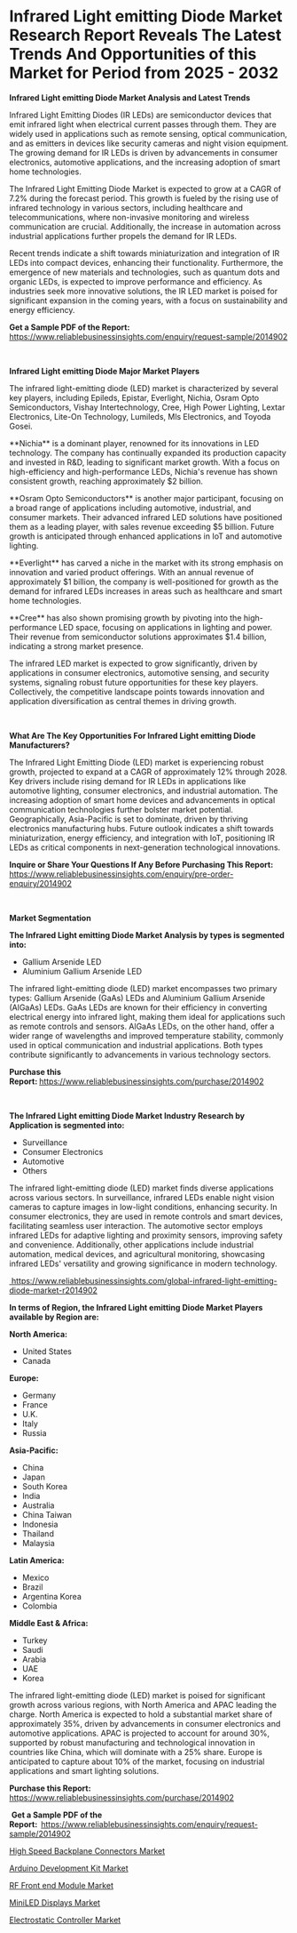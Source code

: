 <p><h1>Infrared Light emitting Diode Market Research Report Reveals The Latest Trends And Opportunities of this Market for Period from 2025 - 2032</h1></p><p><strong>Infrared Light emitting Diode Market Analysis and Latest Trends</strong></p>
<p><p>Infrared Light Emitting Diodes (IR LEDs) are semiconductor devices that emit infrared light when electrical current passes through them. They are widely used in applications such as remote sensing, optical communication, and as emitters in devices like security cameras and night vision equipment. The growing demand for IR LEDs is driven by advancements in consumer electronics, automotive applications, and the increasing adoption of smart home technologies.</p><p>The Infrared Light Emitting Diode Market is expected to grow at a CAGR of 7.2% during the forecast period. This growth is fueled by the rising use of infrared technology in various sectors, including healthcare and telecommunications, where non-invasive monitoring and wireless communication are crucial. Additionally, the increase in automation across industrial applications further propels the demand for IR LEDs.</p><p>Recent trends indicate a shift towards miniaturization and integration of IR LEDs into compact devices, enhancing their functionality. Furthermore, the emergence of new materials and technologies, such as quantum dots and organic LEDs, is expected to improve performance and efficiency. As industries seek more innovative solutions, the IR LED market is poised for significant expansion in the coming years, with a focus on sustainability and energy efficiency.</p></p>
<p><strong>Get a Sample PDF of the Report:&nbsp;</strong> <a href="https://www.reliablebusinessinsights.com/enquiry/request-sample/2014902?utm_campaign=1877&utm_medium=2&utm_source=Github&utm_content=ia&utm_term=11022025&utm_id=infrared-light-emitting-diode">https://www.reliablebusinessinsights.com/enquiry/request-sample/2014902</a></p>
<p>&nbsp;</p>
<p><strong>Infrared Light emitting Diode Major Market Players</strong></p>
<p><p>The infrared light-emitting diode (LED) market is characterized by several key players, including Epileds, Epistar, Everlight, Nichia, Osram Opto Semiconductors, Vishay Intertechnology, Cree, High Power Lighting, Lextar Electronics, Lite-On Technology, Lumileds, Mls Electronics, and Toyoda Gosei. </p><p>**Nichia** is a dominant player, renowned for its innovations in LED technology. The company has continually expanded its production capacity and invested in R&D, leading to significant market growth. With a focus on high-efficiency and high-performance LEDs, Nichia's revenue has shown consistent growth, reaching approximately $2 billion.</p><p>**Osram Opto Semiconductors** is another major participant, focusing on a broad range of applications including automotive, industrial, and consumer markets. Their advanced infrared LED solutions have positioned them as a leading player, with sales revenue exceeding $5 billion. Future growth is anticipated through enhanced applications in IoT and automotive lighting.</p><p>**Everlight** has carved a niche in the market with its strong emphasis on innovation and varied product offerings. With an annual revenue of approximately $1 billion, the company is well-positioned for growth as the demand for infrared LEDs increases in areas such as healthcare and smart home technologies.</p><p>**Cree** has also shown promising growth by pivoting into the high-performance LED space, focusing on applications in lighting and power. Their revenue from semiconductor solutions approximates $1.4 billion, indicating a strong market presence.</p><p>The infrared LED market is expected to grow significantly, driven by applications in consumer electronics, automotive sensing, and security systems, signaling robust future opportunities for these key players. Collectively, the competitive landscape points towards innovation and application diversification as central themes in driving growth.</p></p>
<p>&nbsp;</p>
<p><strong>What Are The Key Opportunities For Infrared Light emitting Diode Manufacturers?</strong></p>
<p><p>The Infrared Light Emitting Diode (LED) market is experiencing robust growth, projected to expand at a CAGR of approximately 12% through 2028. Key drivers include rising demand for IR LEDs in applications like automotive lighting, consumer electronics, and industrial automation. The increasing adoption of smart home devices and advancements in optical communication technologies further bolster market potential. Geographically, Asia-Pacific is set to dominate, driven by thriving electronics manufacturing hubs. Future outlook indicates a shift towards miniaturization, energy efficiency, and integration with IoT, positioning IR LEDs as critical components in next-generation technological innovations.</p></p>
<p><strong>Inquire or Share Your Questions If Any Before Purchasing This Report:</strong> <a href="https://www.reliablebusinessinsights.com/enquiry/pre-order-enquiry/2014902?utm_campaign=1877&utm_medium=2&utm_source=Github&utm_content=ia&utm_term=11022025&utm_id=infrared-light-emitting-diode">https://www.reliablebusinessinsights.com/enquiry/pre-order-enquiry/2014902</a></p>
<p>&nbsp;</p>
<p><strong>Market Segmentation</strong></p>
<p><strong>The Infrared Light emitting Diode Market Analysis by types is segmented into:</strong></p>
<p><ul><li>Gallium Arsenide LED</li><li>Aluminium Gallium Arsenide LED</li></ul></p>
<p><p>The infrared light-emitting diode (LED) market encompasses two primary types: Gallium Arsenide (GaAs) LEDs and Aluminium Gallium Arsenide (AlGaAs) LEDs. GaAs LEDs are known for their efficiency in converting electrical energy into infrared light, making them ideal for applications such as remote controls and sensors. AlGaAs LEDs, on the other hand, offer a wider range of wavelengths and improved temperature stability, commonly used in optical communication and industrial applications. Both types contribute significantly to advancements in various technology sectors.</p></p>
<p><strong>Purchase this Report:&nbsp;</strong><a href="https://www.reliablebusinessinsights.com/purchase/2014902?utm_campaign=1877&utm_medium=2&utm_source=Github&utm_content=ia&utm_term=11022025&utm_id=infrared-light-emitting-diode">https://www.reliablebusinessinsights.com/purchase/2014902</a></p>
<p>&nbsp;</p>
<p><strong>The Infrared Light emitting Diode Market Industry Research by Application is segmented into:</strong></p>
<p><ul><li>Surveillance</li><li>Consumer Electronics</li><li>Automotive</li><li>Others</li></ul></p>
<p><p>The infrared light-emitting diode (LED) market finds diverse applications across various sectors. In surveillance, infrared LEDs enable night vision cameras to capture images in low-light conditions, enhancing security. In consumer electronics, they are used in remote controls and smart devices, facilitating seamless user interaction. The automotive sector employs infrared LEDs for adaptive lighting and proximity sensors, improving safety and convenience. Additionally, other applications include industrial automation, medical devices, and agricultural monitoring, showcasing infrared LEDs' versatility and growing significance in modern technology.</p></p>
<p><a href="https://www.reliablebusinessinsights.com/global-infrared-light-emitting-diode-market-r2014902?utm_campaign=1877&utm_medium=2&utm_source=Github&utm_content=ia&utm_term=11022025&utm_id=infrared-light-emitting-diode">&nbsp;https://www.reliablebusinessinsights.com/global-infrared-light-emitting-diode-market-r2014902</a></p>
<p><strong>In terms of Region, the Infrared Light emitting Diode Market Players available by Region are:</strong></p>
<p>
    <p> <strong> North America: </strong>
        <ul>
            <li>United States</li>
            <li>Canada</li>
        </ul>
        </p> 
    <p> <strong> Europe: </strong>
        <ul>
            <li>Germany</li>
            <li>France</li>
            <li>U.K.</li>
            <li>Italy</li>
            <li>Russia</li>
        </ul>
        </p> 
    <p> <strong> Asia-Pacific: </strong>
        <ul>
            <li>China</li>
            <li>Japan</li>
            <li>South Korea</li>
            <li>India</li>
            <li>Australia</li>
            <li>China Taiwan</li>
            <li>Indonesia</li>
            <li>Thailand</li>
            <li>Malaysia</li>
        </ul>
        </p> 
    <p> <strong> Latin America: </strong>
        <ul>
            <li>Mexico</li>
            <li>Brazil</li>
            <li>Argentina Korea</li>
            <li>Colombia</li>
        </ul>
        </p> 
    <p> <strong> Middle East & Africa: </strong>
        <ul>
            <li>Turkey</li>
            <li>Saudi</li>
            <li>Arabia</li>
            <li>UAE</li>
            <li>Korea</li>
        </ul>
    </p>
    </p>
<p><p>The infrared light-emitting diode (LED) market is poised for significant growth across various regions, with North America and APAC leading the charge. North America is expected to hold a substantial market share of approximately 35%, driven by advancements in consumer electronics and automotive applications. APAC is projected to account for around 30%, supported by robust manufacturing and technological innovation in countries like China, which will dominate with a 25% share. Europe is anticipated to capture about 10% of the market, focusing on industrial applications and smart lighting solutions.</p></p>
<p><strong>Purchase this Report: </strong><a href="https://www.reliablebusinessinsights.com/purchase/2014902?utm_campaign=1877&utm_medium=2&utm_source=Github&utm_content=ia&utm_term=11022025&utm_id=infrared-light-emitting-diode">https://www.reliablebusinessinsights.com/purchase/2014902</a></p>
<p>&nbsp;<strong>Get a Sample PDF of the Report:&nbsp;&nbsp;</strong><a href="https://www.reliablebusinessinsights.com/enquiry/request-sample/2014902?utm_campaign=1877&utm_medium=2&utm_source=Github&utm_content=ia&utm_term=11022025&utm_id=infrared-light-emitting-diode">https://www.reliablebusinessinsights.com/enquiry/request-sample/2014902</a></p>
<p><strong></strong></p>
<p><p><a href="https://github.com/tapandtarxo/Market-Research-Report-List-1/blob/main/high-speed-backplane-connectors-market.md?utm_campaign=1877&utm_medium=2&utm_source=Github&utm_content=ia&utm_term=11022025&utm_id=infrared-light-emitting-diode">High Speed Backplane Connectors Market</a></p><p><a href="https://github.com/myrosibrir/Market-Research-Report-List-1/blob/main/arduino-development-kit-market.md?utm_campaign=1877&utm_medium=2&utm_source=Github&utm_content=ia&utm_term=11022025&utm_id=infrared-light-emitting-diode">Arduino Development Kit Market</a></p><p><a href="https://github.com/bokerraaenc7/Market-Research-Report-List-1/blob/main/rf-front-end-module-market.md?utm_campaign=1877&utm_medium=2&utm_source=Github&utm_content=ia&utm_term=11022025&utm_id=infrared-light-emitting-diode">RF Front end Module Market</a></p><p><a href="https://github.com/morgadamas58/Market-Research-Report-List-1/blob/main/miniled-displays-market.md?utm_campaign=1877&utm_medium=2&utm_source=Github&utm_content=ia&utm_term=11022025&utm_id=infrared-light-emitting-diode">MiniLED Displays Market</a></p><p><a href="https://github.com/sharphadan/Market-Research-Report-List-1/blob/main/electrostatic-controller-market.md?utm_campaign=1877&utm_medium=2&utm_source=Github&utm_content=ia&utm_term=11022025&utm_id=infrared-light-emitting-diode">Electrostatic Controller Market</a></p></p>